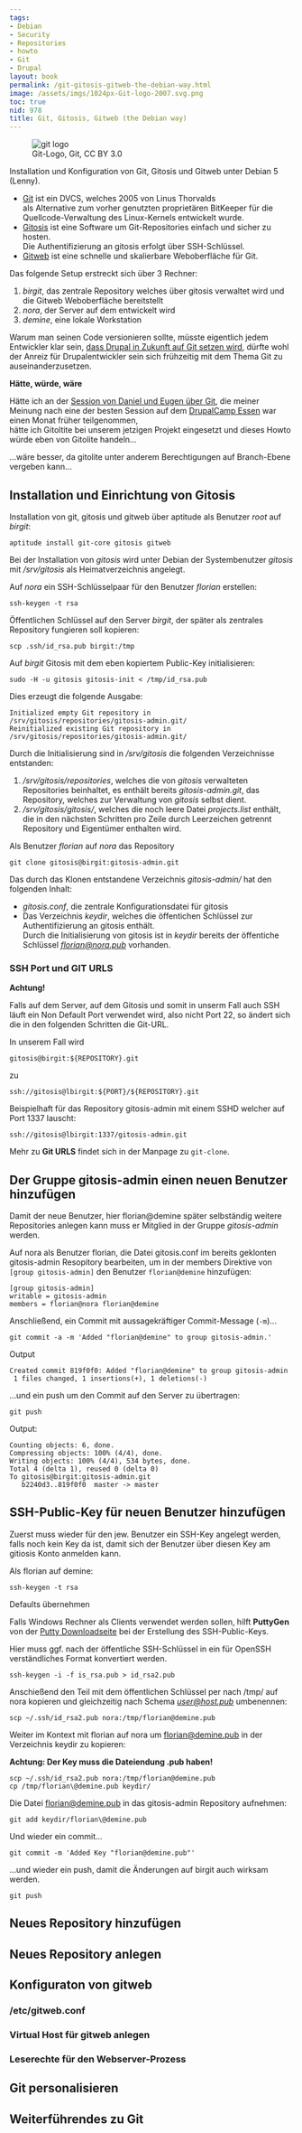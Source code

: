 ```yaml
---
tags:
- Debian
- Security
- Repositories
- howto
- Git
- Drupal
layout: book 
permalink: /git-gitosis-gitweb-the-debian-way.html
image: /assets/imgs/1024px-Git-logo-2007.svg.png
toc: true
nid: 978
title: Git, Gitosis, Gitweb (the Debian way)
---
```

<figure role="group">
  <img src="/assets/imgs/1024px-Git-logo-2007.svg.png" alt="git logo" />
  <figcaption>Git-Logo, Git, CC BY 3.0</figcaption>
</figure>

Installation und Konfiguration von Git, Gitosis und Gitweb unter Debian 5 (Lenny).

  - [Git](http://git-scm.com/) ist ein DVCS, welches 2005 von Linus
    Thorvalds  
    als Alternative zum vorher genutzten proprietären BitKeeper für die
    Quellcode-Verwaltung des Linux-Kernels entwickelt wurde.
  - [Gitosis](http://eagain.net/gitweb/?p=gitosis.git) ist eine Software
    um Git-Repositories einfach und sicher zu hosten.  
    Die Authentifizierung an gitosis erfolgt über SSH-Schlüssel.
  - [Gitweb](http://git.wiki.kernel.org/index.php/Gitweb) ist eine
    schnelle und skalierbare Weboberfläche für Git.

Das folgende Setup erstreckt sich über 3 Rechner:

1.  *birgit*, das zentrale Repository welches über gitosis verwaltet
    wird und die Gitweb Weboberfläche bereitstellt
2.  *nora*, der Server auf dem entwickelt wird
3.  *demine*, eine lokale Workstation

Warum man seinen Code versionieren sollte, müsste eigentlich jedem
Entwickler klar sein, [dass Drupal in Zukunft auf Git setzen wird](http://groups.drupal.org/node/48818#comment-133893), dürfte wohl
der Anreiz für Drupalentwickler sein sich frühzeitig mit dem Thema Git zu auseinanderzusetzen.<!--break-->

**Hätte, würde, wäre** 

Hätte ich an der [Session von Daniel und Eugen über Git](http://drupaletics.de/sessions/git-versionskontrolle-die-spass-macht),
die meiner Meinung nach eine der besten Session auf dem [DrupalCamp Essen](http://drupaletics.de/) 
war einen Monat früher teilgenommen,  
hätte ich Gitoltite bei unserem jetzigen Projekt eingesetzt und dieses
Howto würde eben von Gitolite handeln...  

...wäre besser, da gitolite unter anderem Berechtigungen auf
Branch-Ebene vergeben kann...

## Installation und Einrichtung von Gitosis

Installation von git, gitosis und gitweb über aptitude als Benutzer
*root* auf *birgit*:

```
aptitude install git-core gitosis gitweb
```

Bei der Installation von *gitosis* wird unter Debian der Systembenutzer
*gitosis* mit */srv/gitosis* als Heimatverzeichnis angelegt.

Auf *nora* ein SSH-Schlüsselpaar für den Benutzer *florian* erstellen:

```
ssh-keygen -t rsa
```

Öffentlichen Schlüssel auf den Server *birgit*, der später als zentrales
Repository fungieren soll kopieren:

```
scp .ssh/id_rsa.pub birgit:/tmp
```

Auf *birgit* Gitosis mit dem eben kopiertem Public-Key initialisieren:

```
sudo -H -u gitosis gitosis-init < /tmp/id_rsa.pub
```

Dies erzeugt die folgende Ausgabe:

```
Initialized empty Git repository in
/srv/gitosis/repositories/gitosis-admin.git/  
Reinitialized existing Git repository in
/srv/gitosis/repositories/gitosis-admin.git/
```

Durch die Initialisierung sind in */srv/gitosis* die folgenden
Verzeichnisse entstanden:

1.  */srv/gitosis/repositories*, welches die von *gitosis* verwalteten
    Repositories beinhaltet, es enthält bereits *gitosis-admin.git*, das
    Repository, welches zur Verwaltung von *gitosis* selbst dient.
2.  */srv/gitosis/gitosis/*, welches die noch leere Datei
    *projects.list* enthält, die in den nächsten Schritten pro Zeile
    durch Leerzeichen getrennt Repository und Eigentümer enthalten wird.

Als Benutzer *florian* auf *nora* das Repository

```
git clone gitosis@birgit:gitosis-admin.git
```

Das durch das Klonen entstandene Verzeichnis *gitosis-admin/* hat den
folgenden Inhalt:

  - *gitosis.conf*, die zentrale Konfigurationsdatei für gitosis
  - Das Verzeichnis *keydir*, welches die öffentichen Schlüssel zur
    Authentifizierung an gitosis enthält.  
    Durch die Initialisierung von gitosis ist in *keydir* bereits der
    öffentiche Schlüssel
    *[florian@nora.pub](mailto:florian@nora.pub "florian@nora.pub")*
    vorhanden.

### SSH Port und GIT URLS

**Achtung!**

Falls auf dem Server, auf dem Gitosis und somit in unserm Fall auch SSH läuft
ein Non Default Port verwendet wird, also nicht Port 22,
so ändert sich die in den folgenden Schritten die Git-URL.

In unserem Fall wird

```
gitosis@birgit:${REPOSITORY}.git
```

zu

```
ssh://gitosis@lbirgit:${PORT}/${REPOSITORY}.git
```

Beispielhaft für das Repository gitosis-admin mit einem SSHD welcher auf Port 1337 lauscht:

```
ssh://gitosis@lbirgit:1337/gitosis-admin.git
```

Mehr zu **Git URLS** findet sich in der Manpage zu `git-clone`.

## Der Gruppe gitosis-admin einen neuen Benutzer hinzufügen

Damit der neue Benutzer, hier florian@demine später selbständig weitere Repositories anlegen kann
muss er Mitglied in der Gruppe *gitosis-admin* werden.

Auf nora als Benutzer florian, die Datei gitosis.conf im bereits geklonten gitosis-admin Resopitory bearbeiten, 
um in der members Direktive von `[group gitosis-admin]` den Benutzer `florian@demine` hinzufügen:

```
[group gitosis-admin]
writable = gitosis-admin
members = florian@nora florian@demine
```

Anschließend, ein Commit mit aussagekräftiger Commit-Message (`-m`)...

```
git commit -a -m 'Added "florian@demine" to group gitosis-admin.'
```

Output

```
Created commit 819f0f0: Added "florian@demine" to group gitosis-admin
 1 files changed, 1 insertions(+), 1 deletions(-)
```

...und ein push um den Commit auf den Server zu übertragen:

```
git push
```

Output:

```
Counting objects: 6, done.
Compressing objects: 100% (4/4), done.
Writing objects: 100% (4/4), 534 bytes, done.
Total 4 (delta 1), reused 0 (delta 0)
To gitosis@birgit:gitosis-admin.git
   b2240d3..819f0f0  master -> master
```


## SSH-Public-Key für neuen Benutzer hinzufügen

Zuerst muss wieder für den jew. Benutzer ein SSH-Key angelegt werden, falls noch kein Key da ist, damit sich der Benutzer über diesen Key am gitiosis Konto anmelden kann.

Als florian auf demine:

```
ssh-keygen -t rsa
```

Defaults übernehmen

Falls Windows Rechner als Clients verwendet werden sollen,
hilft **PuttyGen** von der [Putty Downloadseite](http://www.chiark.greenend.org.uk/~sgtatham/putty/download.html) bei der Erstellung des SSH-Public-Keys.

Hier muss ggf. nach der öffentliche SSH-Schlüssel in ein für OpenSSH verständliches Format konvertiert werden.

```
ssh-keygen -i -f is_rsa.pub > id_rsa2.pub
```

Anschießend den Teil mit dem öffentlichen Schlüssel per nach /tmp/ auf nora kopieren und gleichzeitig nach Schema *user@host.pub* umbenennen:

```
scp ~/.ssh/id_rsa2.pub nora:/tmp/florian@demine.pub
```

Weiter im Kontext mit florian auf nora um florian@demine.pub in der Verzeichnis keydir zu kopieren:

**Achtung: Der Key muss die Dateiendung .pub haben!**

```
scp ~/.ssh/id_rsa2.pub nora:/tmp/florian@demine.pub
cp /tmp/florian\@demine.pub keydir/
```

Die Datei florian@demine.pub in das gitosis-admin Repository aufnehmen:

```
git add keydir/florian\@demine.pub
```

Und wieder ein commit...

```
git commit -m 'Added Key "florian@demine.pub"'
```

...und wieder ein push, damit die Änderungen auf birgit auch wirksam werden.

```
git push
```

## Neues Repository hinzufügen

## Neues Repository anlegen

## Konfiguraton von gitweb

### /etc/gitweb.conf
   
### Virtual Host für gitweb anlegen

### Leserechte für den Webserver-Prozess

## Git personalisieren
  
##  Weiterführendes zu Git


